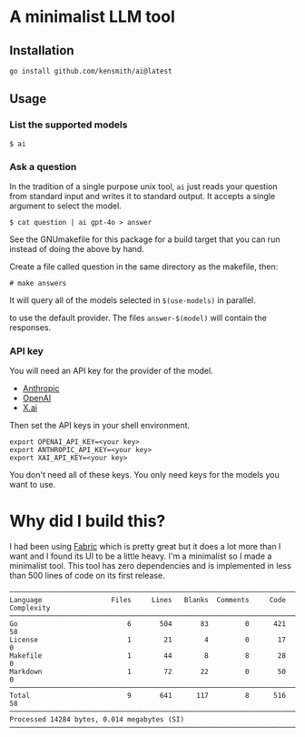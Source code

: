 # A minimalist LLM tool

## Installation

```
go install github.com/kensmith/ai@latest
```

## Usage

### List the supported models

```
$ ai
```

### Ask a question

In the tradition of a single purpose unix tool, `ai` just reads your question
from standard input and writes it to standard output. It accepts a single
argument to select the model.

```
$ cat question | ai gpt-4o > answer
```

See the GNUmakefile for this package for a build target that
you can run instead of doing the above by hand.

Create a file called question in the same directory as the
makefile, then:

```
# make answers
```

It will query all of the models selected in `$(use-models)`
in parallel.

to use the default provider. The files `answer-$(model)` will contain the responses.

### API key

You will need an API key for the provider of the model.
* [Anthropic](https://www.anthropic.com/api)
* [OpenAI](https://openai.com/api/)
* [X.ai](https://x.ai/api)

Then set the API keys in your shell environment.

```
export OPENAI_API_KEY=<your key>
export ANTHROPIC_API_KEY=<your key>
export XAI_API_KEY=<your key>
```

You don't need all of these keys. You only need keys for the models you want to
use.

# Why did I build this?

I had been using
[Fabric](https://github.com/danielmiessler/fabric) which is
pretty great but it does a lot more than I want and I found
its UI to be a little heavy. I'm a minimalist so I made a
minimalist tool. This tool has zero dependencies and is
implemented in less than 500 lines of code on its first
release.

```
───────────────────────────────────────────────────────────────────────────────
Language                 Files     Lines   Blanks  Comments     Code Complexity
───────────────────────────────────────────────────────────────────────────────
Go                           6       504       83         0      421         58
License                      1        21        4         0       17          0
Makefile                     1        44        8         8       28          0
Markdown                     1        72       22         0       50          0
───────────────────────────────────────────────────────────────────────────────
Total                        9       641      117         8      516         58
───────────────────────────────────────────────────────────────────────────────
Processed 14284 bytes, 0.014 megabytes (SI)
───────────────────────────────────────────────────────────────────────────────
```

<!--
vim:tw=60:
-->
